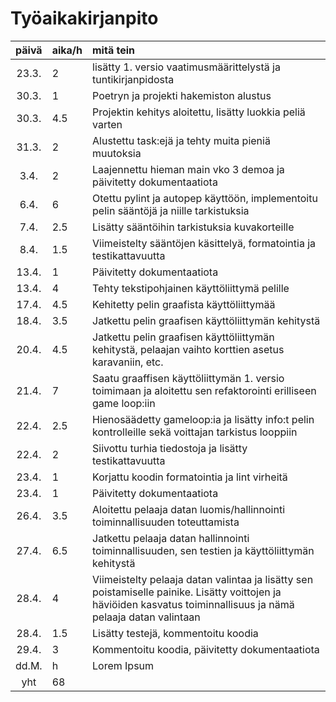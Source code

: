 # Työaikakirjanpito

| päivä | aika/h | mitä tein  |
| :----:|:-----| :-----|
| 23.3. | 2    | lisätty 1. versio vaatimusmäärittelystä ja tuntikirjanpidosta |
| 30.3. | 1  | Poetryn ja projekti hakemiston alustus |
| 30.3. | 4.5  | Projektin kehitys aloitettu, lisätty luokkia peliä varten |
| 31.3. | 2  | Alustettu task:ejä ja tehty muita pieniä muutoksia |
| 3.4. | 2  | Laajennettu hieman main vko 3 demoa ja päivitetty dokumentaatiota |
| 6.4. | 6  | Otettu pylint ja autopep käyttöön, implementoitu pelin sääntöjä ja niille tarkistuksia |
| 7.4. | 2.5  | Lisätty sääntöihin tarkistuksia kuvakorteille |
| 8.4. | 1.5  | Viimeistelty sääntöjen käsittelyä, formatointia ja testikattavuutta |
| 13.4. | 1  | Päivitetty dokumentaatiota |
| 13.4. | 4  | Tehty tekstipohjainen käyttöliittymä pelille |
| 17.4. | 4.5  | Kehitetty pelin graafista käyttöliittymää |
| 18.4. | 3.5  | Jatkettu pelin graafisen käyttöliittymän kehitystä |
| 20.4. | 4.5    | Jatkettu pelin graafisen käyttöliittymän kehitystä, pelaajan vaihto korttien asetus karavaniin, etc. |
| 21.4. | 7    | Saatu graaffisen käyttöliittymän 1. versio toimimaan ja aloitettu sen refaktorointi erilliseen game loop:iin |
| 22.4. | 2.5    | Hienosäädetty gameloop:ia ja lisätty info:t pelin kontrolleille sekä voittajan tarkistus looppiin |
| 22.4. | 2    | Siivottu turhia tiedostoja ja lisätty testikattavuutta |
| 23.4. | 1    | Korjattu koodin formatointia ja lint virheitä |
| 23.4. | 1    | Päivitetty dokumentaatiota |
| 26.4. | 3.5    | Aloitettu pelaaja datan luomis/hallinnointi toiminnallisuuden toteuttamista |
| 27.4. | 6.5    | Jatkettu pelaaja datan hallinnointi toiminnallisuuden, sen testien ja käyttöliittymän kehitystä  |
| 28.4. | 4    | Viimeistelty pelaaja datan valintaa ja lisätty sen poistamiselle painike. Lisätty voittojen ja häviöiden kasvatus toiminnallisuus ja nämä pelaaja datan valintaan |
| 28.4. | 1.5    | Lisätty testejä, kommentoitu koodia |
| 29.4. | 3    | Kommentoitu koodia, päivitetty dokumentaatiota |
| dd.M. | h    | Lorem Ipsum |
| yht   | 68   | | 
